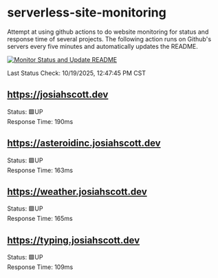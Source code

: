 # serverless-site-monitoring
Attempt at using github actions to do website monitoring for status and response time of several projects. The following action runs on Github's servers every five minutes and automatically updates the README.  

[![Monitor Status and Update README](https://github.com/JosiahSco/serverless-site-monitoring/actions/workflows/monitor.yaml/badge.svg)](https://github.com/JosiahSco/serverless-site-monitoring/actions/workflows/monitor.yaml)

Last Status Check: 10/19/2025, 12:47:45 PM CST

## https://josiahscott.dev
Status: 🟩UP  
Response Time: 190ms

## https://asteroidinc.josiahscott.dev
Status: 🟩UP  
Response Time: 163ms

## https://weather.josiahscott.dev
Status: 🟩UP  
Response Time: 165ms

## https://typing.josiahscott.dev
Status: 🟩UP  
Response Time: 109ms

